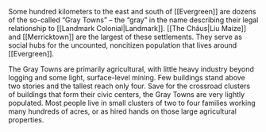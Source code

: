 Some hundred kilometers to the east and south of [[Evergreen]] are dozens of the so-called “Gray Towns” – the “gray” in the name describing their legal relationship to [[Landmark Colonial|Landmark]]. [[The Châus|Liu Maize]] and [[Merricktown]] are the largest of these settlements. They serve as social hubs for the uncounted, noncitizen population that lives around [[Evergreen]].

The Gray Towns are primarily agricultural, with little heavy industry beyond logging and some light, surface-level mining. Few buildings stand above two stories and the tallest reach only four. Save for the crossroad clusters of buildings that form their civic centers, the Gray Towns are very lightly populated. Most people live in small clusters of two to four families working many hundreds of acres, or as hired hands on those large agricultural properties.